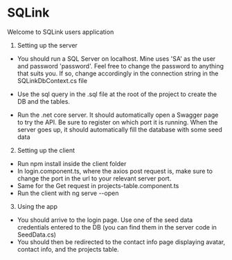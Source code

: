 # SQLink

Welcome to SQLink users application

1. Setting up the server

- You should run a SQL Server on localhost. Mine uses 'SA' as the user and password 'password'. 
Feel free to change the password to anything that suits you. If so, change accordingly in the connection string in the SQLinkDbContext.cs file

- Use the sql query in the .sql file at the root of the project to create the DB and the tables.

- Run the .net core server. It should automatically open a Swagger page to try the API. Be sure to register on which port it is running.
When the server goes up, it should automatically fill the database with some seed data

2. Setting up the client

- Run npm install inside the client folder
- In login.component.ts, where the axios post request is, make sure to change the port in the url to your relevant server port.
- Same for the Get request in projects-table.component.ts
- Run the client with ng serve --open

3. Using the app
- You should arrive to the login page. Use one of the seed data credentials entered to the DB (you can find them in the server code in SeedData.cs)
- You should then be redirected to the contact info page displaying avatar, contact info, and the projects table.
